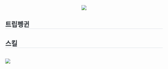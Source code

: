 <div align= "center">
  <img src="https://capsule-render.vercel.app/api?type=waving&color=87cefa&height=180&text=TripPenguin%20BE&animation=twinkling&fontColor=000000&fontSize=60" />
</div>
<div style="text-align: left;"> 
  <h2 style="border-bottom: 1px solid #d8dee4; color: #282d33;"> 트립펭귄 </h2>  
  <div style="font-weight: 700; font-size: 15px; text-align: left; color: #282d33;">  </div> 
</div>
<div style="text-align: left;">
  <h2 style="border-bottom: 1px solid #d8dee4; color: #282d33;"> 스킬 </h2> <br> 
  <div style="margin: ; text-align: left;" "text-align: left;"> <img src="https://img.shields.io/badge/Spring Boot-6DB33F?style=for-the-badge&logo=Spring Boot&logoColor=white"></div>
</div>
